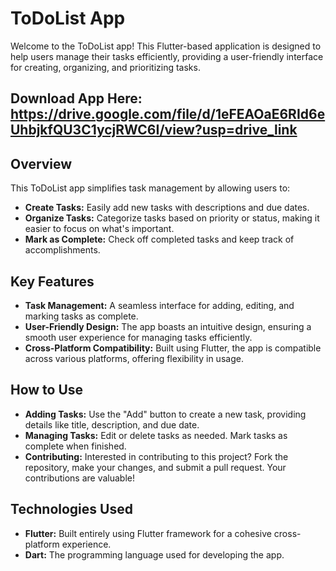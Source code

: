 # ToDoList App
Welcome to the ToDoList app! This Flutter-based application is designed to help users manage their tasks efficiently, providing a user-friendly interface for creating, organizing, and prioritizing tasks.

## Download App Here: https://drive.google.com/file/d/1eFEAOaE6RId6eUhbjkfQU3C1ycjRWC6I/view?usp=drive_link

## Overview
This ToDoList app simplifies task management by allowing users to:

- **Create Tasks:** Easily add new tasks with descriptions and due dates.
- **Organize Tasks:** Categorize tasks based on priority or status, making it easier to focus on what's important.
- **Mark as Complete:** Check off completed tasks and keep track of accomplishments.

## Key Features
- **Task Management:** A seamless interface for adding, editing, and marking tasks as complete.
- **User-Friendly Design:** The app boasts an intuitive design, ensuring a smooth user experience for managing tasks efficiently.
- **Cross-Platform Compatibility:** Built using Flutter, the app is compatible across various platforms, offering flexibility in usage.

## How to Use
- **Adding Tasks:** Use the "Add" button to create a new task, providing details like title, description, and due date.
- **Managing Tasks:** Edit or delete tasks as needed. Mark tasks as complete when finished.
- **Contributing:** Interested in contributing to this project? Fork the repository, make your changes, and submit a pull request. Your contributions are valuable!

## Technologies Used
- **Flutter:** Built entirely using Flutter framework for a cohesive cross-platform experience.
- **Dart:** The programming language used for developing the app.



